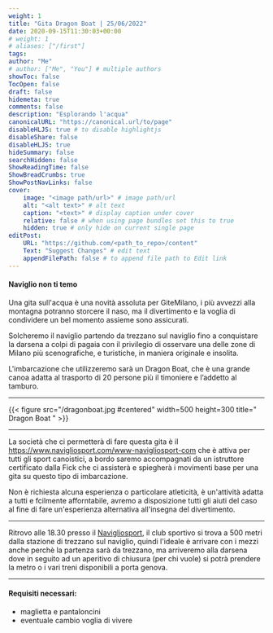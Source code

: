 ```yaml
---
weight: 1
title: "Gita Dragon Boat | 25/06/2022"
date: 2020-09-15T11:30:03+00:00
# weight: 1
# aliases: ["/first"]
tags: 
author: "Me"
# author: ["Me", "You"] # multiple authors
showToc: false
TocOpen: false
draft: false
hidemeta: true
comments: false
description: "Esplorando l'acqua"
canonicalURL: "https://canonical.url/to/page"
disableHLJS: true # to disable highlightjs
disableShare: false
disableHLJS: true
hideSummary: false
searchHidden: false
ShowReadingTime: false
ShowBreadCrumbs: true
ShowPostNavLinks: false 
cover:
    image: "<image path/url>" # image path/url
    alt: "<alt text>" # alt text
    caption: "<text>" # display caption under cover
    relative: false # when using page bundles set this to true
    hidden: true # only hide on current single page
editPost:
    URL: "https://github.com/<path_to_repo>/content"
    Text: "Suggest Changes" # edit text
    appendFilePath: false # to append file path to Edit link
---
```




#### Naviglio non ti temo 

<!--more--> 
Una gita sull'acqua è una novità assoluta per GiteMilano, i più avvezzi alla montagna potranno storcere il naso, ma il divertimento e la voglia di condividere un bel momento assieme sono assicurati.

Solcheremo il naviglio partendo da trezzano sul naviglio fino a conquistare la darsena a colpi di pagaia con il privilegio di osservare una delle zone di Milano più scenografiche, e turistiche, in maniera originale e insolita.

L'imbarcazione che utilizzeremo sarà un Dragon Boat, che è una grande canoa adatta al trasporto di 20 persone più il timoniere e l’addetto al tamburo.

---

{{< figure src="/dragonboat.jpg #centered" width=500 height=300 title=" Dragon Boat " >}}

---
La società che ci permetterà di fare questa gita è il https://www.navigliosport.com/www-navigliosport-com che è attiva per tutti gli sport canoistici, a bordo saremo accompagnati da un istruttore certificato dalla Fick che ci assisterà e spiegherà i movimenti base per una gita su questo tipo di imbarcazione.

Non è richiesta alcuna esperienza o particolare atleticità, è un'attività adatta a tutti e fcilmente afforntabile, avremo a disposizione tutti gli aiuti del caso al fine di fare un'esperienza alternativa all'insegna del divertimento.

---

Ritrovo alle 18.30 presso il  [Navigliosport](https://g.page/navigliosport?share), il club sportivo si trova a 500 metri dalla stazione di trezzano sul naviglio, quindi l'ideale è arrivare con i mezzi anche perchè la partenza sarà da trezzano, ma arriveremo alla darsena dove in seguito ad un aperitivo di chiusura (per chi vuole) si potrà prendere la metro o i vari treni disponibili a porta genova. 

--- 

#### Requisiti necessari:  
- maglietta e pantaloncini 
- eventuale cambio 
voglia di vivere 